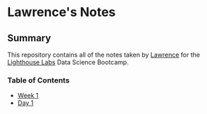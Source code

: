 # Lawrence's Notes
## Summary 

This repository contains all of the notes taken by [Lawrence](https://github.com/Lawrence525) for the [Lighthouse Labs](https://www.lighthouselabs.ca/) Data Science Bootcamp.

### Table of Contents
  * [Week 1](/Week_1)
  * [Day 1](/Week_1/Day_1)